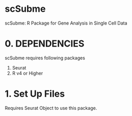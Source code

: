 # scSubme
scSubme: R Package for Gene Analysis in Single Cell Data

# 0. DEPENDENCIES
scSubme requires following packages
1) Seurat
2) R v4 or Higher

# 1. Set Up Files

Requires Seurat Object to use this package. 
